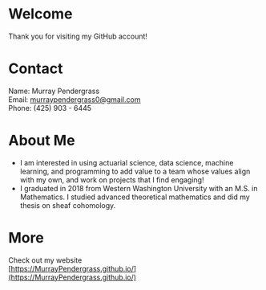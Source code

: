 # Welcome
Thank you for visiting my GitHub account!

# Contact
Name: Murray Pendergrass <br> 
Email: [murraypendergrass0@gmail.com](mailto:murraypendergrass0@gmail.com)  
Phone: (425) 903 - 6445

# About Me
* I am interested in using actuarial science, data science, machine learning, and programming to add value to a team whose values align with my own, and work on projects that I find engaging!
* I graduated in 2018 from Western Washington University with an M.S. in Mathematics. I studied advanced theoretical mathematics and did my thesis on sheaf cohomology.

# More
Check out my website <br>
[https://MurrayPendergrass.github.io/](https://MurrayPendergrass.github.io/)
